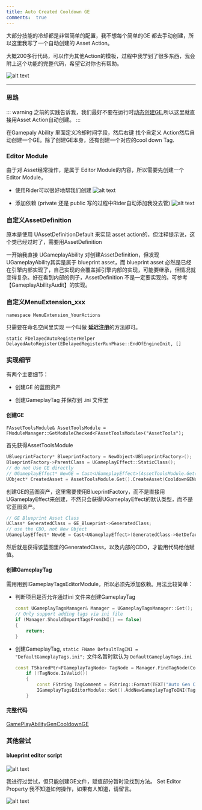 ```yaml
---
title: Auto Created Cooldown GE
comments:  true
---
```


大部分技能的冷却都是非常简单的配置，我不想每个简单的GE 都去手动创建，所以这里我写了一个自动创建的 Asset Action。

大概200多行代码，可以作为其他Action的模板，过程中我学到了很多东西，我会附上这个功能的完整代码，希望它对你也有帮助。

![alt text](../assets/images/01EditorModule_image-4.webp)

---

### 思路

::: warning
之前的实践告诉我，我们最好不要在运行时[动态创建GE](../GAS/5CooldownGE.md),所以这里就直接用Asset Action自动创建。
::: 

在Gamepaly Ability 里面定义冷却时间字段，然后右键 找个自定义 Action然后自动创建一个GE。除了创建GE本身，还有创建一个对应的cool down Tag.

### Editor Module

由于对 Asset经常操作，是属于 Editor Module的内容，所以需要先创建一个 Editor Module，

- 使用Rider可以很好地帮我们创建
  ![alt text](../assets/images/01EditorModule_image.webp)

- 添加依赖 (private 还是 public 写的过程中Rider自动添加我没去管)
  ![alt text](../assets/images/01EditorModule.zh_image.webp)

### 自定义AssetDefinition
 原本是使用 UAssetDefinitionDefault 来实现 asset action的，但注释提示说，这个类已经过时了，需要用AssetDefinition

一开始我直接 UGameplayAbility 对创建AssetDefinition，但发现 UGameplayAbility其实是属于 blueprint asset，而 blueprint asset 必然是已经在引擎内部实现了，自己实现的会覆盖掉引擎内部的实现，可能要继承，但情况就变得复杂。好在看到内部的例子，AssetDefinition 不是一定要实现的。可参考【GameplayAbilityAudit】的实现。

### 自定义MenuExtension_xxx

`namespace MenuExtension_YourActions`

只需要在命名空间里实现 一个叫做 **延迟注册**的方法即可。 

`static FDelayedAutoRegisterHelper DelayedAutoRegister(EDelayedRegisterRunPhase::EndOfEngineInit, []`

### 实现细节

有两个主要细节：

 - 创建GE 的蓝图资产
 
 - 创建GameplayTag 并保存到 .ini 文件里

#### 创建GE
`FAssetToolsModule& AssetToolsModule = FModuleManager::GetModuleChecked<FAssetToolsModule>("AssetTools");`

首先获得AssetToolsModule 

```cpp
UBlueprintFactory* BlueprintFactory = NewObject<UBlueprintFactory>();
BlueprintFactory->ParentClass = UGameplayEffect::StaticClass();
// do not Use GE directly
// UGameplayEffect* NewGE = Cast<UGameplayEffect>(AssetToolsModule.Get().CreateAsset(CooldownGEName, NewGEPath, UGameplayEffect::StaticClass(), nullptr));
UObject* CreatedAsset = AssetToolsModule.Get().CreateAsset(CooldownGEName, NewGEPath, UBlueprint::StaticClass(), BlueprintFactory);

```

创建GE的蓝图资产，这里需要使用BlueprintFactory，而不是直接用UGameplayEffect来创建，不然只会获得UGameplayEffect的默认类型，而不是它蓝图资产。

```cpp
// GE Blueprint Asset Class
UClass* GeneratedClass = GE_Blueprint->GeneratedClass;
// use the CDO, not New Object
UGameplayEffect* NewGE = Cast<UGameplayEffect>(GeneratedClass->GetDefaultObject());

```

然后就是获得该蓝图里的GeneratedClass，以及内部的CDO，才能用代码给他赋值。

#### 创建GameplayTag

需用用到IGameplayTagsEditorModule，所以必须先添加依赖。用法比较简单：

- 判断项目是否允许通过ini 文件来创建GameplayTag
    ```cpp
    const UGameplayTagsManager& Manager = UGameplayTagsManager::Get();
    // Only support adding tags via ini file
    if (Manager.ShouldImportTagsFromINI() == false)
    {
        return;
    }
    ```
 - 创建GameplayTag, `static FName DefaultTagINI = "DefaultGameplayTags.ini";` 文件名暂时默认为 `DefaultGameplayTags.ini`
    ```cpp
    const TSharedPtr<FGameplayTagNode> TagNode = Manager.FindTagNode(CooldownTagName);
		if (!TagNode.IsValid())
		{
			const FString TagComment = FString::Format(TEXT("Auto Gen Cooldown Tag for {0}"), {TagName});
			IGameplayTagsEditorModule::Get().AddNewGameplayTagToINI(TagName, TagComment, DefaultTagINI);
		}
    ```    


#### 完整代码
[GamePlayAbilityGenCooldownGE](https://github.com/kisspread/notes/blob/main/samplecode/CustomAssesAction/GamePlayAbilityGenCooldownGE.cpp)


### 其他尝试

#### blueprint editor script

![alt text](../assets/images/01EditorModule_image-3.webp)

我进行过尝试，但只能创建GE文件，赋值部分暂时没找到方法。
Set Editor Property 我不知道如何操作，如果有人知道，请留言。

![alt text](../assets/images/01EditorModule_image-2.webp)